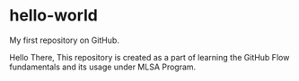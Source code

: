 # hello-world
My first repository on GitHub.

Hello There,
This repository is created as a part of learning the GitHub Flow fundamentals and its usage under MLSA Program.
